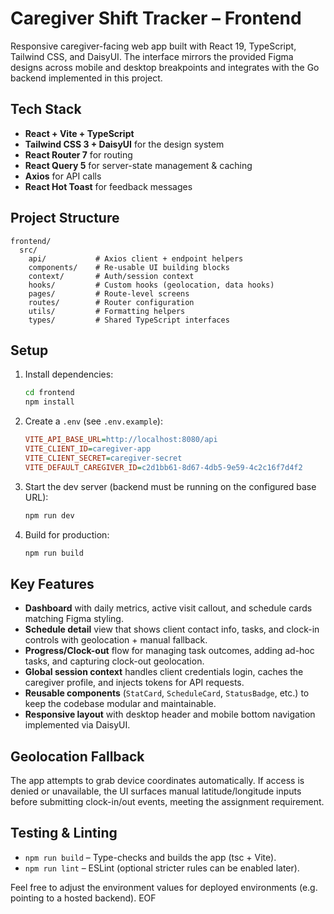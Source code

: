 # Caregiver Shift Tracker – Frontend

Responsive caregiver-facing web app built with React 19, TypeScript, Tailwind CSS, and DaisyUI. The interface mirrors the provided Figma designs across mobile and desktop breakpoints and integrates with the Go backend implemented in this project.

## Tech Stack

- **React + Vite + TypeScript**
- **Tailwind CSS 3 + DaisyUI** for the design system
- **React Router 7** for routing
- **React Query 5** for server-state management & caching
- **Axios** for API calls
- **React Hot Toast** for feedback messages

## Project Structure

```
frontend/
  src/
    api/           # Axios client + endpoint helpers
    components/    # Re-usable UI building blocks
    context/       # Auth/session context
    hooks/         # Custom hooks (geolocation, data hooks)
    pages/         # Route-level screens
    routes/        # Router configuration
    utils/         # Formatting helpers
    types/         # Shared TypeScript interfaces
```

## Setup

1. Install dependencies:
   ```bash
   cd frontend
   npm install
   ```

2. Create a `.env` (see `.env.example`):
   ```ini
   VITE_API_BASE_URL=http://localhost:8080/api
   VITE_CLIENT_ID=caregiver-app
   VITE_CLIENT_SECRET=caregiver-secret
   VITE_DEFAULT_CAREGIVER_ID=c2d1bb61-8d67-4db5-9e59-4c2c16f7d4f2
   ```

3. Start the dev server (backend must be running on the configured base URL):
   ```bash
   npm run dev
   ```

4. Build for production:
   ```bash
   npm run build
   ```

## Key Features

- **Dashboard** with daily metrics, active visit callout, and schedule cards matching Figma styling.
- **Schedule detail** view that shows client contact info, tasks, and clock-in controls with geolocation + manual fallback.
- **Progress/Clock-out** flow for managing task outcomes, adding ad-hoc tasks, and capturing clock-out geolocation.
- **Global session context** handles client credentials login, caches the caregiver profile, and injects tokens for API requests.
- **Reusable components** (`StatCard`, `ScheduleCard`, `StatusBadge`, etc.) to keep the codebase modular and maintainable.
- **Responsive layout** with desktop header and mobile bottom navigation implemented via DaisyUI.

## Geolocation Fallback

The app attempts to grab device coordinates automatically. If access is denied or unavailable, the UI surfaces manual latitude/longitude inputs before submitting clock-in/out events, meeting the assignment requirement.

## Testing & Linting

- `npm run build` – Type-checks and builds the app (tsc + Vite).
- `npm run lint` – ESLint (optional stricter rules can be enabled later).

Feel free to adjust the environment values for deployed environments (e.g. pointing to a hosted backend). EOF
